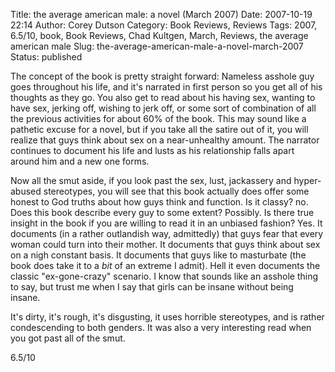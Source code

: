 Title: the average american male: a novel (March 2007)
Date: 2007-10-19 22:14
Author: Corey Dutson
Category: Book Reviews, Reviews
Tags: 2007, 6.5/10, book, Book Reviews, Chad Kultgen, March, Reviews, the average american male
Slug: the-average-american-male-a-novel-march-2007
Status: published

The concept of the book is pretty straight forward: Nameless asshole guy
goes throughout his life, and it's narrated in first person so you get
all of his thoughts as they go. You also get to read about his having
sex, wanting to have sex, jerking off, wishing to jerk off, or some sort
of combination of all the previous activities for about 60% of the book.
This may sound like a pathetic excuse for a novel, but if you take all
the satire out of it, you will realize that guys think about sex on a
near-unhealthy amount. The narrator continues to document his life and
lusts as his relationship falls apart around him and a new one forms.

Now all the smut aside, if you look past the sex, lust, jackassery and
hyper-abused stereotypes, you will see that this book actually does
offer some honest to God truths about how guys think and function. Is it
classy? no. Does this book describe every guy to some extent? Possibly.
Is there true insight in the book if you are willing to read it in an
unbiased fashion? Yes. It documents (in a rather outlandish way,
admittedly) that guys fear that every woman could turn into their
mother. It documents that guys think about sex on a nigh constant basis.
It documents that guys like to masturbate (the book does take it to a
*bit* of an extreme I admit). Hell it even documents the classic
"ex-gone-crazy" scenario. I know that sounds like an asshole thing to
say, but trust me when I say that girls can be insane without being
insane.

It's dirty, it's rough, it's disgusting, it uses horrible stereotypes,
and is rather condescending to both genders. It was also a very
interesting read when you got past all of the smut.

6.5/10
